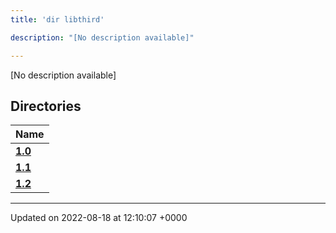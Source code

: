 ```yaml
---
title: 'dir libthird'

description: "[No description available]"

---
```







[No description available]

## Directories

| Name           |
| -------------- |
| **[1.0](/documentation/code/gambit_2-2/files/dir_8f73f5946d66c349bdd8f7018e5320bf/#dir-1.0)**  |
| **[1.1](/documentation/code/gambit_2-2/files/dir_a845c478c438a6141c8d029c79108bfd/#dir-1.1)**  |
| **[1.2](/documentation/code/gambit_2-2/files/dir_7f992b9dc14fc5ffaba8620ee097a6ff/#dir-1.2)**  |






-------------------------------

Updated on 2022-08-18 at 12:10:07 +0000
